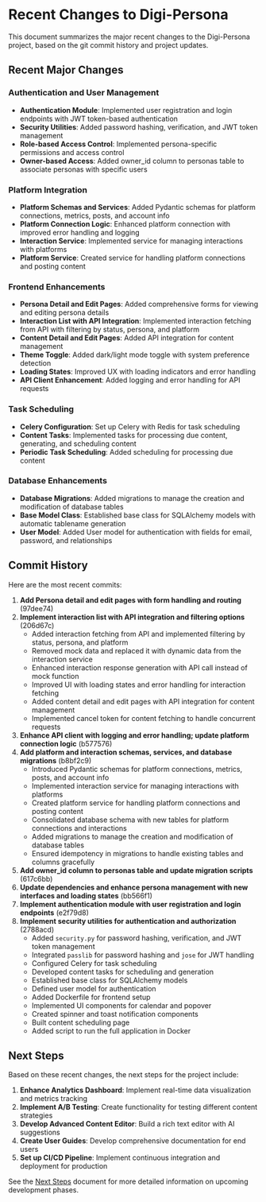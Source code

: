 # Recent Changes to Digi-Persona

This document summarizes the major recent changes to the Digi-Persona project, based on the git commit history and project updates.

## Recent Major Changes

### Authentication and User Management

- **Authentication Module**: Implemented user registration and login endpoints with JWT token-based authentication
- **Security Utilities**: Added password hashing, verification, and JWT token management
- **Role-based Access Control**: Implemented persona-specific permissions and access control
- **Owner-based Access**: Added owner_id column to personas table to associate personas with specific users

### Platform Integration

- **Platform Schemas and Services**: Added Pydantic schemas for platform connections, metrics, posts, and account info
- **Platform Connection Logic**: Enhanced platform connection with improved error handling and logging
- **Interaction Service**: Implemented service for managing interactions with platforms
- **Platform Service**: Created service for handling platform connections and posting content

### Frontend Enhancements

- **Persona Detail and Edit Pages**: Added comprehensive forms for viewing and editing persona details
- **Interaction List with API Integration**: Implemented interaction fetching from API with filtering by status, persona, and platform
- **Content Detail and Edit Pages**: Added API integration for content management
- **Theme Toggle**: Added dark/light mode toggle with system preference detection
- **Loading States**: Improved UX with loading indicators and error handling
- **API Client Enhancement**: Added logging and error handling for API requests

### Task Scheduling

- **Celery Configuration**: Set up Celery with Redis for task scheduling
- **Content Tasks**: Implemented tasks for processing due content, generating, and scheduling content
- **Periodic Task Scheduling**: Added scheduling for processing due content

### Database Enhancements

- **Database Migrations**: Added migrations to manage the creation and modification of database tables
- **Base Model Class**: Established base class for SQLAlchemy models with automatic tablename generation
- **User Model**: Added User model for authentication with fields for email, password, and relationships

## Commit History

Here are the most recent commits:

1. **Add Persona detail and edit pages with form handling and routing** (97dee74)
2. **Implement interaction list with API integration and filtering options** (206d67c)
   - Added interaction fetching from API and implemented filtering by status, persona, and platform
   - Removed mock data and replaced it with dynamic data from the interaction service
   - Enhanced interaction response generation with API call instead of mock function
   - Improved UI with loading states and error handling for interaction fetching
   - Added content detail and edit pages with API integration for content management
   - Implemented cancel token for content fetching to handle concurrent requests
3. **Enhance API client with logging and error handling; update platform connection logic** (b577576)
4. **Add platform and interaction schemas, services, and database migrations** (b8bf2c9)
   - Introduced Pydantic schemas for platform connections, metrics, posts, and account info
   - Implemented interaction service for managing interactions with platforms
   - Created platform service for handling platform connections and posting content
   - Consolidated database schema with new tables for platform connections and interactions
   - Added migrations to manage the creation and modification of database tables
   - Ensured idempotency in migrations to handle existing tables and columns gracefully
5. **Add owner_id column to personas table and update migration scripts** (617c6bb)
6. **Update dependencies and enhance persona management with new interfaces and loading states** (bb566f1)
7. **Implement authentication module with user registration and login endpoints** (e2f79d8)
8. **Implement security utilities for authentication and authorization** (2788acd)
   - Added `security.py` for password hashing, verification, and JWT token management
   - Integrated `passlib` for password hashing and `jose` for JWT handling
   - Configured Celery for task scheduling
   - Developed content tasks for scheduling and generation
   - Established base class for SQLAlchemy models
   - Defined user model for authentication
   - Added Dockerfile for frontend setup
   - Implemented UI components for calendar and popover
   - Created spinner and toast notification components
   - Built content scheduling page
   - Added script to run the full application in Docker

## Next Steps

Based on these recent changes, the next steps for the project include:

1. **Enhance Analytics Dashboard**: Implement real-time data visualization and metrics tracking
2. **Implement A/B Testing**: Create functionality for testing different content strategies
3. **Develop Advanced Content Editor**: Build a rich text editor with AI suggestions
4. **Create User Guides**: Develop comprehensive documentation for end users
5. **Set up CI/CD Pipeline**: Implement continuous integration and deployment for production

See the [Next Steps](./next-steps.md) document for more detailed information on upcoming development phases.
